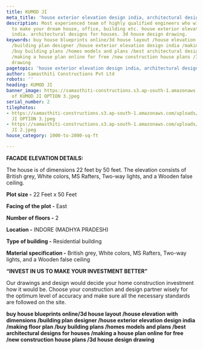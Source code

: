 ```yaml
---
title: KUMOD JI
meta_title: 'house exterior elevation design india, architectural designs for houses. '
description: Most experienced team of highly qualified engineers who will help you
  to make your dream house, office, building etc. house exterior elevation design
  india. architectural designs for houses. 3d house design drawing.
keywords: buy house blueprints online/3d house layout /house elevation with dimensions
  /building plan designer /house exterior elevation design india /making floor plan
  /buy building plans /homes models and plans /best architectural designs for houses
  /making a house plan online for free /new construction house plans /3d house design
  drawing
pagetopic: 'house exterior elevation design india, architectural designs for houses. '
author: Samasthiti Constructions Pvt Ltd
robots: ''
heading: KUMOD JI
banner_image: https://samasthiti-constructions.s3.ap-south-1.amazonaws.com/uploads/Copy
  of KUMOD JI OPTION 3.jpeg
serial_number: 2
tilephotos:
- https://samasthiti-constructions.s3.ap-south-1.amazonaws.com/uploads/Copy of KUMOD
  JI OPTION 3.jpeg
- https://samasthiti-constructions.s3.ap-south-1.amazonaws.com/uploads/Copy of KUMOD
  JI 2.jpeg
house_category: 1000-to-2000-sq-ft

---
```

**FACADE ELEVATION DETAILS:**

The house is of dimensions 22 feet by 50 feet. The elevation consists of British grey, White colors, MS Rafters, Two-way lights, and a Wooden false ceiling.

**Plot size -** 22 Feet x 50 Feet

**Facing of the plot -** East

**Number of floors -** 2

**Location -** INDORE (MADHYA PRADESH)

**Type of building -** Residential building

**Material specification -** British grey, White colors, MS Rafters, Two-way lights, and a Wooden false ceiling

**“INVEST IN US TO MAKE YOUR INVESTMENT BETTER”**

Our drawings and design would decide your home construction investment how it would be. Choose your construction and design partner wisely for the optimum level of accuracy and make sure all the necessary standards are followed on the site.

**buy house blueprints online/3d house layout /house elevation with dimensions /building plan designer /house exterior elevation design india /making floor plan /buy building plans /homes models and plans /best architectural designs for houses /making a house plan online for free /new construction house plans /3d house design drawing**